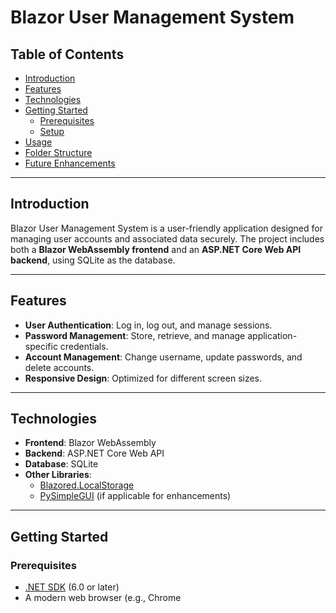 # Blazor User Management System

## Table of Contents

- [Introduction](#introduction)
- [Features](#features)
- [Technologies](#technologies)
- [Getting Started](#getting-started)
  - [Prerequisites](#prerequisites)
  - [Setup](#setup)
- [Usage](#usage)
- [Folder Structure](#folder-structure)
- [Future Enhancements](#future-enhancements)

---

## Introduction

Blazor User Management System is a user-friendly application designed for managing user accounts and associated data securely. The project includes both a **Blazor WebAssembly frontend** and an **ASP.NET Core Web API backend**, using SQLite as the database.

---

## Features

- **User Authentication**: Log in, log out, and manage sessions.
- **Password Management**: Store, retrieve, and manage application-specific credentials.
- **Account Management**: Change username, update passwords, and delete accounts.
- **Responsive Design**: Optimized for different screen sizes.

---

## Technologies

- **Frontend**: Blazor WebAssembly
- **Backend**: ASP.NET Core Web API
- **Database**: SQLite
- **Other Libraries**:
  - [Blazored.LocalStorage](https://github.com/Blazored/LocalStorage)
  - [PySimpleGUI](https://pysimplegui.readthedocs.io/) (if applicable for enhancements)

---

## Getting Started

### Prerequisites

- [.NET SDK](https://dotnet.microsoft.com/download) (6.0 or later)
- A modern web browser (e.g., Chrome
